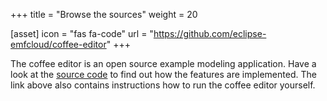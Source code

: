 +++
title = "Browse the sources"
weight = 20

[asset]
  icon = "fas fa-code"
  url = "https://github.com/eclipse-emfcloud/coffee-editor"
+++

The coffee editor is an open source example modeling application. Have a look at the [source code](https://github.com/eclipse-emfcloud/coffee-editor) to find out how the features are implemented. The link above also contains instructions how to run the coffee editor yourself.
